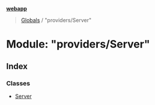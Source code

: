 **[webapp](../README.md)**

> [Globals](../globals.md) / "providers/Server"

# Module: "providers/Server"

## Index

### Classes

* [Server](../classes/_providers_server_.server.md)
